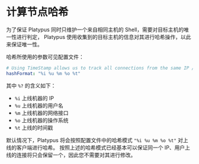 # 计算节点哈希

为了保证 Platypus 同时只维护一个来自相同主机的 Shell，需要对目标主机的唯一性进行判定，
Platypus 使用收集到的目标主机的信息对其进行哈希操作，以此来保证唯一性。

哈希所使用的参数可见配置文件：

```yaml
# Using TimeStamp allows us to track all connections from the same IP / Username / OS and MAC.
hashFormat: "%i %u %m %o %t"
```

其中 `%?` 的含义如下：

* `%i` 上线机器的 IP
* `%u` 上线机器的用户名
* `%m` 上线机器的网络接口
* `%o` 上线机器的操作系统
* `%t` 上线的时间戳

默认情况下，Platypus 将会按照配置文件中的哈希模式 `"%i %u %m %o %t"` 对上线的客户端进行哈希。
按照上述的哈希模式已经基本可以保证同一个 IP、用户上线的连接将只会保留一个，因此您不需要对其进行修改。